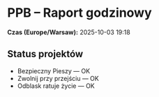 # PPB – Raport godzinowy
**Czas (Europe/Warsaw):** 2025-10-03 19:18

## Status projektów
- Bezpieczny Pieszy — OK
- Zwolnij przy przejściu — OK
- Odblask ratuje życie — OK

